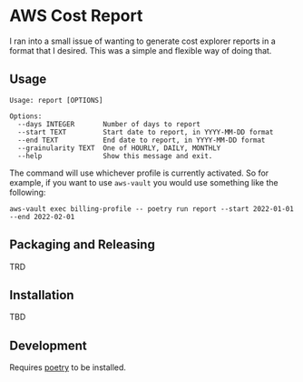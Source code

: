 # AWS Cost Report
I ran into a small issue of wanting to generate cost explorer reports in a format
that I desired. This was a simple and flexible way of doing that. 


## Usage

```
Usage: report [OPTIONS]

Options:
  --days INTEGER       Number of days to report
  --start TEXT         Start date to report, in YYYY-MM-DD format
  --end TEXT           End date to report, in YYYY-MM-DD format
  --grainularity TEXT  One of HOURLY, DAILY, MONTHLY
  --help               Show this message and exit.

```

The command will use whichever profile is currently activated. So for example, if you 
want to use `aws-vault` you would use something like the following:

```
aws-vault exec billing-profile -- poetry run report --start 2022-01-01 --end 2022-02-01

```

## Packaging and Releasing 
TRD

## Installation
TBD

## Development
Requires [poetry](https://python-poetry.org/) to be installed.
